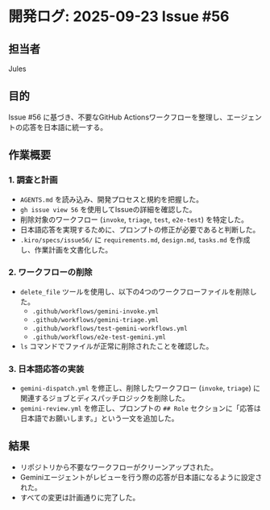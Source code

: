 # 開発ログ: 2025-09-23 Issue #56

## 担当者

Jules

## 目的

Issue #56 に基づき、不要なGitHub Actionsワークフローを整理し、エージェントの応答を日本語に統一する。

## 作業概要

### 1. 調査と計画

- `AGENTS.md` を読み込み、開発プロセスと規約を把握した。
- `gh issue view 56` を使用してIssueの詳細を確認した。
- 削除対象のワークフロー (`invoke`, `triage`, `test`, `e2e-test`) を特定した。
- 日本語応答を実現するために、プロンプトの修正が必要であると判断した。
- `.kiro/specs/issue56/` に `requirements.md`, `design.md`, `tasks.md` を作成し、作業計画を文書化した。

### 2. ワークフローの削除

- `delete_file` ツールを使用し、以下の4つのワークフローファイルを削除した。
  - `.github/workflows/gemini-invoke.yml`
  - `.github/workflows/gemini-triage.yml`
  - `.github/workflows/test-gemini-workflows.yml`
  - `.github/workflows/e2e-test-gemini.yml`
- `ls` コマンドでファイルが正常に削除されたことを確認した。

### 3. 日本語応答の実装

- `gemini-dispatch.yml` を修正し、削除したワークフロー (`invoke`, `triage`) に関連するジョブとディスパッチロジックを削除した。
- `gemini-review.yml` を修正し、プロンプトの `## Role` セクションに「応答は日本語でお願いします。」という一文を追加した。

## 結果

- リポジトリから不要なワークフローがクリーンアップされた。
- Geminiエージェントがレビューを行う際の応答が日本語になるように設定された。
- すべての変更は計画通りに完了した。

